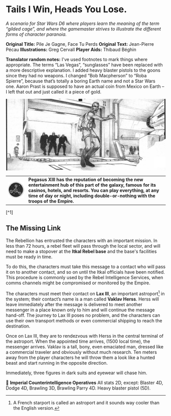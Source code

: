 # Tails I Win, Heads You Lose.
*A scenario for Star Wars D6 where players learn the meaning of the term “gilded cage”, and where the gamemaster strives to illustrate the different forms of character paranoia.*

[banner]: https://github.com/DarthBanjo/swd6-fr-adventures/blob/main/assets/01_banner.jpg "Man Running from ISB Agents" 
[billet]: https://github.com/DarthBanjo/swd6-fr-adventures/blob/main/assets/01_billet.jpg "Transit Billet" 
[lily]: https://github.com/DarthBanjo/swd6-fr-adventures/blob/main/assets/01_lily.jpg "Lily the Entertainer" 
[pegasus]: https://github.com/DarthBanjo/swd6-fr-adventures/blob/main/assets/01_pegasus.png "Pegasus Icon" 
[pegasusmap]: https://github.com/DarthBanjo/swd6-fr-adventures/blob/main/assets/01_station.jpg "Map of Pegasus Station" 

**Original Title:** Pile Je Gagne, Face Tu Perds
**Original Text:** Jean-Pierre Pécau **Illustrations:** Greg Cervall **Player Aids:** Thibaud Béghin

**Translator random notes:**  I've used footnotes to mark things where appropriate. The terms “Las Vegas”, “sunglasses” have been replaced with a more descriptive explanation. I added heavy blaster pistols to the goons since they had no weapons. I changed “Bob Macpherson” to “Roba Spierre”, because that’s totally a boring Earth name and not a Star Wars one. Aaron Prast is supposed to have an actual coin from Mexico on Earth – I left that out and just called it a piece of gold.

![banner]

<table>
  <tr>
    <td><img src="https://github.com/DarthBanjo/swd6-fr-adventures/blob/main/assets/01_pegasus.png" width="250" /></td>
     <td><b>Pegasus XIII has the reputation of becoming the new entertainment hub of this part of the galaxy, famous for its casinos, hotels, and resorts. You can play everything, at any time of day or night, including double-or-nothing with the troops of the Empire.</b></td>
  </tr>
 </table>[^1]

[^1]: I removed the term "Las Vegas of Space" and added a more descriptive explanation.

## The Missing Link
The Rebellion has entrusted the characters with an important mission. In less than 72 hours, a rebel fleet will pass through the local sector, and will need to make a stopover at the **Itkal Rebel base** and the base's facilities must be ready in time.

To do this, the characters must take this message to a contact who will pass it on to another contact, and so on until the Itkal officials have been notified. This procedure is commonly used by the Rebel Intelligence Services, when comms channels might be compromised or monitored by the Empire.

The characters must meet their contact on **Lax III**, an important astroport[^2] in the system; their contact’s name is a man called **Vaklav Herss**. Herss will leave immediately after the message is delivered to meet another messenger in a place known only to him and will continue the message hand-off. The journey to Lax III poses no problem, and the characters can use their own transport methods or even commercial shipping to reach the destination. 

[^2]: A French starport is called an astroport and it sounds way cooler than the English version.

Once on Lax III, they are to rendezvous with Herss in the central terminal of the astroport. When the appointed time arrives, (1500 local time), the messenger arrives. Vaklav is a tall, bony, even emaciated man, dressed like a commercial traveler and obviously without much research. Ten meters away from the player characters he will throw them a look like a hunted beast and start running in the opposite direction.

Immediately, three figures in dark suits and eyewear will chase him. 


🔳 **Imperial Counterintelligence Operatives** All stats 2D, except: Blaster 4D, Dodge 4D, Brawling 3D, Brawling Parry 4D. Heavy blaster pistol (5D).
